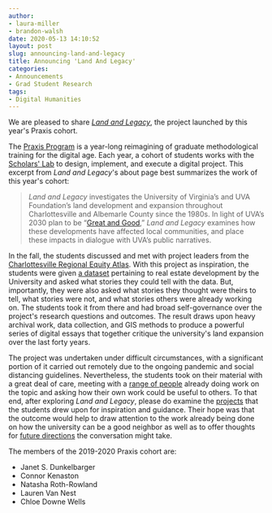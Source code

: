 ```yaml
---
author: 
- laura-miller
- brandon-walsh
date: 2020-05-13 14:10:52
layout: post
slug: announcing-land-and-legacy
title: Announcing 'Land And Legacy'
categories:
- Announcements
- Grad Student Research
tags:
- Digital Humanities
---
```

We are pleased to share *[Land and Legacy](https://landandlegacy.scholarslab.org/)*, the project launched by this year's Praxis cohort. 

The [Praxis Program](http://praxis.scholarslab.org/) is a year-long reimagining of graduate methodological training for the digital age. Each year, a cohort of students works with the [Scholars' Lab](http://scholarslab.org/) to design, implement, and execute a digital project. This excerpt from *Land and Legacy*'s about page best summarizes the work of this year's cohort:

>  <i>Land and Legacy</i> investigates the University of Virginia’s and UVA Foundation’s land development and expansion throughout Charlottesville and Albemarle County since the 1980s. In light of UVA’s 2030 plan to be “[Great and Good](https://strategicplan.virginia.edu/),” <i>Land and Legacy</i> examines how these developments have affected local communities, and place these impacts in dialogue with UVA’s public narratives.

In the fall, the students discussed and met with project leaders from the [Charlottesville Regional Equity Atlas](https://equityatlas.lib.virginia.edu/). With this project as inspiration, the students were given [a dataset](https://landandlegacy.scholarslab.org/our-data.html) pertaining to real estate development by the University and asked what stories they could tell with the data. But, importantly, they were also asked what stories they thought were theirs to tell, what stories were not, and what stories others were already working on. The students took it from there and had broad self-governance over the project's research questions and outcomes. The result draws upon heavy archival work, data collection, and GIS methods to produce a powerful series of digital essays that together critique the university's land expansion over the last forty years.

The project was undertaken under difficult circumstances, with a significant portion of it carried out remotely due to the ongoing pandemic and social distancing guidelines. Nevertheless, the students took on their material with a great deal of care, meeting with a [range of people](https://landandlegacy.scholarslab.org/about.html) already doing work on the topic and asking how their own work could be useful to others. To that end, after exploring *Land and Legacy*, please do examine the [projects](https://landandlegacy.scholarslab.org/other-dh-projects.html) that the students drew upon for inspiration and guidance. Their hope was that the outcome would help to draw attention to the work already being done on how the university can be a good neighbor as well as to offer thoughts for [future directions](https://landandlegacy.scholarslab.org/future-directions.html) the conversation might take.

The members of the 2019-2020 Praxis cohort are:

* Janet S. Dunkelbarger
* Connor Kenaston
* Natasha Roth-Rowland
* Lauren Van Nest
* Chloe Downe Wells

